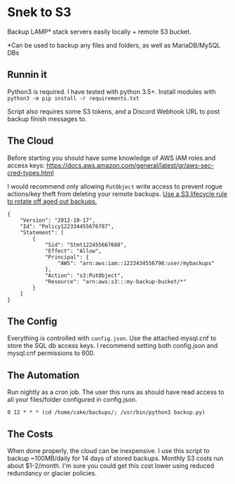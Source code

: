  # Snek to S3

 Backup LAMP* stack servers easily locally + remote S3 bucket.

 *Can be used to backup any files and folders, as well as MariaDB/MySQL DBs

 ## Runnin it

 Python3 is required. I have tested with python 3.5+. Install modules with `python3 -m pip install -r requirements.txt`

 Script also requires some S3 tokens, and a Discord Webhook URL to post backup finish messages to.

 ## The Cloud

Before starting you should have some knowledge of AWS IAM roles and access keys: https://docs.aws.amazon.com/general/latest/gr/aws-sec-cred-types.html

I would recommend only allowing `PutObject` write access to prevent rogue actions/key theft from deleting your remote backups. [Use a S3 lifecycle rule to rotate off aged out backups.](https://docs.aws.amazon.com/AmazonS3/latest/user-guide/create-lifecycle.html)

```
{
    "Version": "2012-10-17",
    "Id": "Policy122334455676787",
    "Statement": [
        {
            "Sid": "Stmt122455667688",
            "Effect": "Allow",
            "Principal": {
                "AWS": "arn:aws:iam::1223434556798:user/mybackups"
            },
            "Action": "s3:PutObject",
            "Resource": "arn:aws:s3:::my-backup-bucket/*"
        }
    ]
}
```

## The Config

Everything is controlled with `config.json`. Use the attached mysql.cnf to store the SQL db access keys. I recommend setting both config.json and mysql.cnf permissions to 600.

## The Automation

Run nightly as a cron job. The user this runs as should have read access to all your files/folder configured in config.json.

```
0 12 * * * (cd /home/cake/backups/; /usr/bin/python3 backup.py)
```

## The Costs

When done properly, the cloud can be inexpensive. I use this script to backup ~100MB/daily for 14 days of stored backups. Monthly S3 costs run about $1-2/month. I'm sure you could get this cost lower using reduced redundancy or glacier policies.
